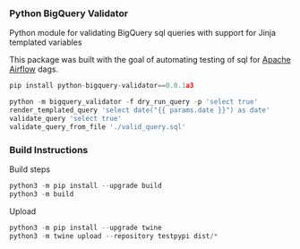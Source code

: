 ### Python BigQuery Validator
Python module for validating BigQuery sql queries with support for Jinja templated variables

This package was built with the goal of automating testing of sql for [Apache Airflow](https://github.com/apache/airflow) dags.

```python
pip install python-bigquery-validator==0.0.1a3
```

```python
python -m bigquery_validator -f dry_run_query -p 'select true'
render_templated_query 'select date("{{ params.date }}") as date'
validate_query 'select true'
validate_query_from_file './valid_query.sql'
```

### Build Instructions
Build steps
```python
python3 -m pip install --upgrade build
python3 -m build
```

Upload
```python
python3 -m pip install --upgrade twine
python3 -m twine upload --repository testpypi dist/*
```
